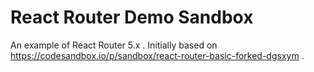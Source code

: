 # React Router Demo Sandbox

An example of React Router 5.x . Initially based on https://codesandbox.io/p/sandbox/react-router-basic-forked-dgsxym .
